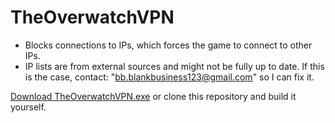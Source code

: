 # TheOverwatchVPN
- Blocks connections to IPs, which forces the game to connect to other IPs.
- IP lists are from external sources and might not be fully up to date. If this is the case, contact: "bb.blankbusiness123@gmail.com" so I can fix it.

[Download TheOverwatchVPN.exe](https://quidque.no/theowvpn/TheOverwatchVPN.exe) or clone this repository and build it yourself.
